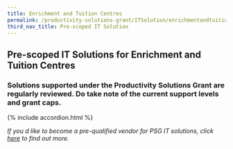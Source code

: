 ```yaml
---
title: Enrichment and Tuition Centres
permalink: /productivity-solutions-grant/ITSolution/enrichmentandtuitioncentres/
third_nav_title: Pre-scoped IT Solution
---
```


## Pre-scoped IT Solutions for Enrichment and Tuition Centres

### Solutions supported under the Productivity Solutions Grant are regularly reviewed. Do take note of the current support levels and grant caps.

{% include accordion.html %}

_If you d like to become a pre-qualified vendor for PSG IT solutions, click <a target='_blank' href='https://www.imda.gov.sg/icmvendors' >here</a> to find out more._

